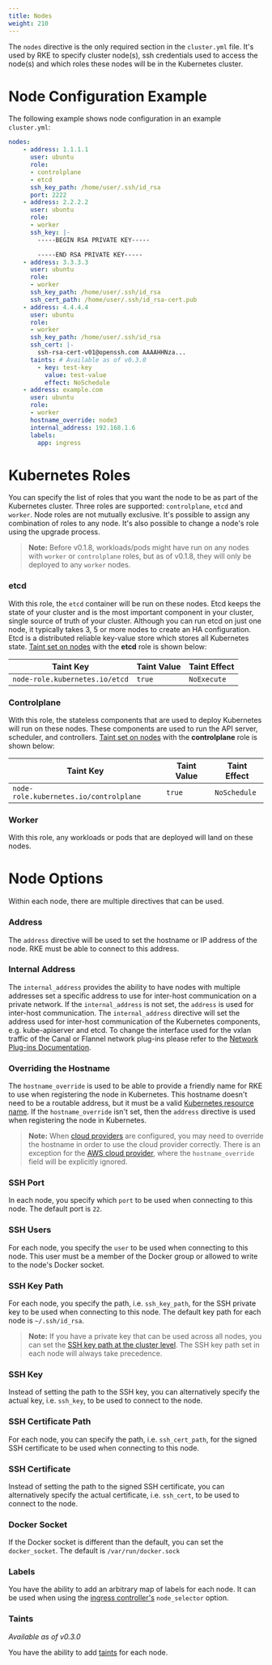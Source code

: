 ```yaml
---
title: Nodes
weight: 210
---
```


The `nodes` directive is the only required section in the `cluster.yml` file. It's used by RKE to specify cluster node(s), ssh credentials used to access the node(s) and which roles these nodes will be in the Kubernetes cluster.

# Node Configuration Example

The following example shows node configuration in an example `cluster.yml`:

```yaml
nodes:
    - address: 1.1.1.1
      user: ubuntu
      role:
      - controlplane
      - etcd
      ssh_key_path: /home/user/.ssh/id_rsa
      port: 2222
    - address: 2.2.2.2
      user: ubuntu
      role:
      - worker
      ssh_key: |-
        -----BEGIN RSA PRIVATE KEY-----

        -----END RSA PRIVATE KEY-----
    - address: 3.3.3.3
      user: ubuntu
      role:
      - worker
      ssh_key_path: /home/user/.ssh/id_rsa
      ssh_cert_path: /home/user/.ssh/id_rsa-cert.pub
    - address: 4.4.4.4
      user: ubuntu
      role:
      - worker
      ssh_key_path: /home/user/.ssh/id_rsa
      ssh_cert: |-
        ssh-rsa-cert-v01@openssh.com AAAAHHNza...
      taints: # Available as of v0.3.0
        - key: test-key
          value: test-value
          effect: NoSchedule
    - address: example.com
      user: ubuntu
      role:
      - worker
      hostname_override: node3
      internal_address: 192.168.1.6
      labels:
        app: ingress
```

# Kubernetes Roles

You can specify the list of roles that you want the node to be as part of the Kubernetes cluster. Three roles are supported: `controlplane`, `etcd` and `worker`. Node roles are not mutually exclusive. It's possible to assign any combination of roles to any node. It's also possible to change a node's role using the upgrade process.

> **Note:** Before v0.1.8, workloads/pods might have run on any nodes with `worker` or `controlplane` roles, but as of v0.1.8, they will only be deployed to any `worker` nodes.

### etcd

With this role, the `etcd` container will be run on these nodes.  Etcd keeps the state of your cluster and is the most important component in your cluster, single source of truth of your cluster. Although you can run etcd on just one node, it typically takes 3, 5 or more nodes to create an HA configuration. Etcd is a distributed reliable key-value store which stores all Kubernetes state. [Taint set on nodes](https://kubernetes.io/docs/concepts/configuration/taint-and-toleration/) with the **etcd** role is shown below:

Taint Key                              | Taint Value  | Taint Effect
---------------------------------------|--------------|--------------
`node-role.kubernetes.io/etcd`         | `true`       | `NoExecute`

### Controlplane

With this role, the stateless components that are used to deploy Kubernetes will run on these nodes. These components are used to run the API server, scheduler, and controllers. [Taint set on nodes](https://kubernetes.io/docs/concepts/configuration/taint-and-toleration/) with the **controlplane** role is shown below:

Taint Key                              | Taint Value  | Taint Effect
---------------------------------------|--------------|--------------
`node-role.kubernetes.io/controlplane` | `true`       | `NoSchedule`

### Worker

With this role, any workloads or pods that are deployed will land on these nodes.

# Node Options

Within each node, there are multiple directives that can be used.

### Address

The `address` directive will be used to set the hostname or IP address of the node. RKE must be able to connect to this address.

### Internal Address

The `internal_address` provides the ability to have nodes with multiple addresses set a specific address to use for inter-host communication on a private network. If the `internal_address` is not set, the `address` is used for inter-host communication. The `internal_address` directive will set the address used for inter-host communication of the Kubernetes components, e.g. kube-apiserver and etcd. To change the interface used for the vxlan traffic of the Canal or Flannel network plug-ins please refer to the [Network Plug-ins Documentation](config-options/add-ons/network-plugins/).

### Overriding the Hostname

The `hostname_override` is used to be able to provide a friendly name for RKE to use when registering the node in Kubernetes. This hostname doesn't need to be a routable address, but it must be a valid [Kubernetes resource name](https://kubernetes.io/docs/concepts/overview/working-with-objects/names/#names). If the `hostname_override` isn't set, then the `address` directive is used when registering the node in Kubernetes.

> **Note:** When [cloud providers](config-options/cloud-providers/) are configured, you may need to override the hostname in order to use the cloud provider correctly. There is an exception for the [AWS cloud provider](https://kubernetes.io/docs/concepts/cluster-administration/cloud-providers/#aws), where the `hostname_override` field will be explicitly ignored.

### SSH Port

In each node, you specify which `port` to be used when connecting to this node. The default port is `22`.

### SSH Users

For each node, you specify the `user` to be used when connecting to this node. This user must be a member of the Docker group or allowed to write to the node's Docker socket.

### SSH Key Path

For each node, you specify the path, i.e. `ssh_key_path`, for the SSH private key to be used when connecting to this node. The default key path for each node is `~/.ssh/id_rsa`.

> **Note:** If you have a private key that can be used across all nodes, you can set the [SSH key path at the cluster level](config-options/#cluster-level-ssh-key-path). The SSH key path set in each node will always take precedence.

### SSH Key

Instead of setting the path to the SSH key, you can alternatively specify the actual key, i.e. `ssh_key`, to be used to connect to the node.

### SSH Certificate Path

For each node, you can specify the path, i.e. `ssh_cert_path`, for the signed SSH certificate to be used when connecting to this node.

### SSH Certificate

Instead of setting the path to the signed SSH certificate, you can alternatively specify the actual certificate, i.e. `ssh_cert`, to be used to connect to the node.

### Docker Socket

If the Docker socket is different than the default, you can set the `docker_socket`. The default is `/var/run/docker.sock`

### Labels

You have the ability to add an arbitrary map of labels for each node. It can be used when using the [ingress controller's](config-options/add-ons/ingress-controllers/) `node_selector` option.

### Taints

_Available as of v0.3.0_

You have the ability to add [taints](https://kubernetes.io/docs/concepts/configuration/taint-and-toleration/) for each node.
